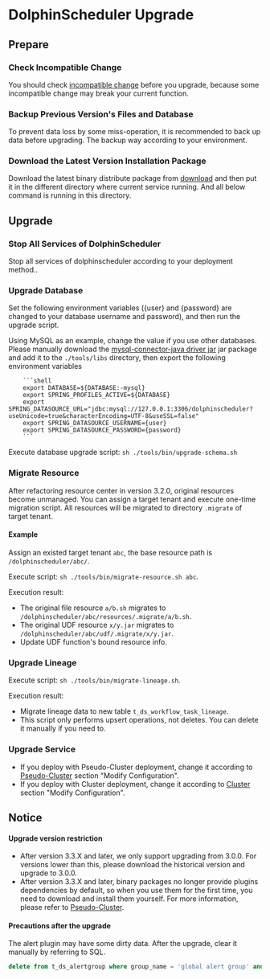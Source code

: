 # DolphinScheduler Upgrade

## Prepare

### Check Incompatible Change

You should check [incompatible change](./incompatible.md) before you upgrade, because some incompatible change may break your current function.

### Backup Previous Version's Files and Database

To prevent data loss by some miss-operation, it is recommended to back up data before upgrading. The backup way according to your environment.

### Download the Latest Version Installation Package

Download the latest binary distribute package from [download](https://dolphinscheduler.apache.org/en-us/download) and then put it in the different
directory where current service running. And all below command is running in this directory.

## Upgrade

### Stop All Services of DolphinScheduler

Stop all services of dolphinscheduler according to your deployment method..

### Upgrade Database

Set the following environment variables ({user} and {password} are changed to your database username and password), and then run the upgrade script.

Using MySQL as an example, change the value if you use other databases. Please manually download the [mysql-connector-java driver jar](https://downloads.MySQL.com/archives/c-j/)
jar package and add it to the `./tools/libs` directory, then export the following environment variables

        ```shell
        export DATABASE=${DATABASE:-mysql}
        export SPRING_PROFILES_ACTIVE=${DATABASE}
        export SPRING_DATASOURCE_URL="jdbc:mysql://127.0.0.1:3306/dolphinscheduler?useUnicode=true&characterEncoding=UTF-8&useSSL=false"
        export SPRING_DATASOURCE_USERNAME={user}
        export SPRING_DATASOURCE_PASSWORD={password}
        ```

Execute database upgrade script: `sh ./tools/bin/upgrade-schema.sh`

### Migrate Resource

After refactoring resource center in version 3.2.0, original resources become unmanaged. You can assign a target tenant and execute one-time migration script. All resources will be migrated to directory `.migrate` of target tenant.

#### Example

Assign an existed target tenant `abc`, the base resource path is `/dolphinscheduler/abc/`.

Execute script: `sh ./tools/bin/migrate-resource.sh abc`.

Execution result:

- The original file resource `a/b.sh` migrates to `/dolphinscheduler/abc/resources/.migrate/a/b.sh`.
- The original UDF resource `x/y.jar` migrates to `/dolphinscheduler/abc/udf/.migrate/x/y.jar`.
- Update UDF function's bound resource info.

### Upgrade Lineage

Execute script: `sh ./tools/bin/migrate-lineage.sh`.

Execution result:

- Migrate lineage data to new table `t_ds_workflow_task_lineage`.
- This script only performs upsert operations, not deletes. You can delete it manually if you need to.

### Upgrade Service

- If you deploy with Pseudo-Cluster deployment, change it according to [Pseudo-Cluster](../installation/pseudo-cluster.md) section "Modify Configuration".
- If you deploy with Cluster deployment, change it according to [Cluster](../installation/cluster.md) section "Modify Configuration".

## Notice

#### Upgrade version restriction

- After version 3.3.X and later, we only support upgrading from 3.0.0. For versions lower than this, please download the historical version and upgrade to 3.0.0.
- After version 3.3.X and later, binary packages no longer provide plugins dependencies by default, so when you use them for the first time, you need to download and install them yourself. For more information, please refer to [Pseudo-Cluster](../installation/pseudo-cluster.md).

#### Precautions after the upgrade

The alert plugin may have some dirty data. After the upgrade, clear it manually by referring to SQL.

```sql
delete from t_ds_alertgroup where group_name = 'global alert group' and description = 'global alert group';
```

